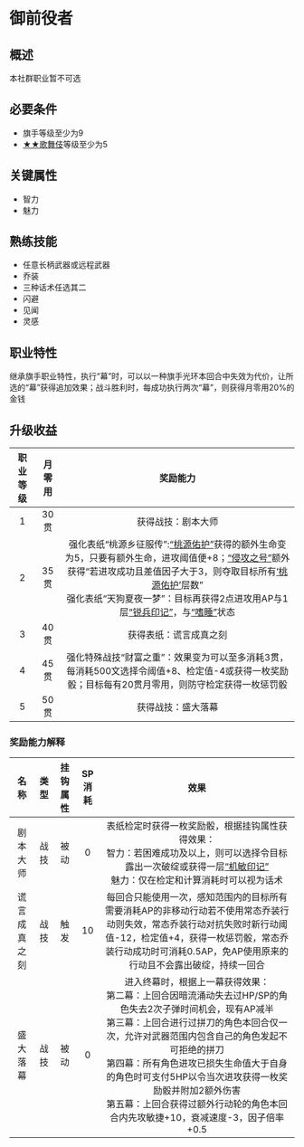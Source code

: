 # 御前役者

## 概述

本社群职业暂不可选

## 必要条件

* 旗手等级至少为9
* <a href="../2-Kabuki" target="_blank">★★歌舞伎</a>等级至少为5

## 关键属性

* 智力
* 魅力

## 熟练技能

* 任意长柄武器或远程武器
* 乔装
* 三种话术任选其二
* 闪避
* 见闻
* 灵感

## 职业特性

继承旗手职业特性，执行“幕”时，可以以一种旗手光环本回合中失效为代价，让所选的“幕”获得追加效果；战斗胜利时，每成功执行两次“幕”，则获得月零用20%的金钱

## 升级收益

职业等级|月零用|奖励能力
:--:|:--:|:--:
1|30贯|获得战技：剧本大师
2|35贯|强化表纸“桃源乡征服传”:<a href="xp-wiki/docs/rules/data/status/mark/#桃源佑护" target="_blank">“桃源佑护”</a>获得的额外生命变为5，只要有额外生命，进攻阈值便+8；<a href="xp-wiki/docs/rules/data/status/normal/#侵攻之号" target="_blank">“侵攻之号”</a>额外获得“若进攻成功且差值因子大于3，则夺取目标所有<a href="xp-wiki/docs/rules/data/status/mark/#桃源佑护" target="_blank">‘桃源佑护’</a>层数”<br>强化表纸“天狗夏夜一梦”：目标再获得2点进攻用AP与1层<a href="xp-wiki/docs/rules/data/status/mark/#锐兵印记" target="_blank">“锐兵印记”</a>，与<a href="xp-wiki/docs/rules/data/status/normal/#嗜睡" target="_blank">“嗜睡”</a>状态
3|40贯|获得表纸：谎言成真之刻
4|45贯|强化特殊战技“财富之重”：效果变为可以至多消耗3贯，每消耗500文选择令阈值+8、检定值-4或获得一枚奖励骰；目标每有20贯月零用，则防守检定获得一枚惩罚骰
5|50贯|获得战技：盛大落幕

### 奖励能力解释

名称|类型|挂钩属性|SP消耗|效果
:--:|:--:|:--:|:--:|:--:
剧本大师|战技|被动|0|表纸检定时获得一枚奖励骰，根据挂钩属性获得效果：<br>智力：若困难成功及以上，则可以选择令目标露出一次破绽或获得一层<a href="xp-wiki/docs/rules/data/status/mark/#机敏印记" target="_blank">“机敏印记”</a><br>魅力：仅在检定和计算消耗时可以视为话术
谎言成真之刻|战技|触发|10|每回合只能使用一次，感知范围内的目标所有需要消耗AP的非移动行动若不使用常态乔装行动则失效，常态乔装行动对抗失败时新行动阈值-12，检定值+4，获得一枚惩罚骰，常态乔装行动成功时可消耗0.5AP，免AP使用原来的行动且不会露出破绽，持续一回合
盛大落幕|战技|被动|0|进入终幕时，根据上一幕获得效果：<br>第二幕：上回合因暗流涌动失去过HP/SP的角色失去2次子弹时间机会，现有AP减半<br>第三幕：上回合进行过拼刀的角色本回合仅一次，允许对武器范围内包含自己的角色发起不可拒绝的拼刀<br>第四幕：所有角色进攻已损失生命值大于自身的角色时可支付5HP以令当次进攻获得一枚奖励骰并附加2额外伤害<br>第五幕：上回合获得过额外行动轮的角色本回合内先攻敏捷+10，衰减速度-3，因子倍率+0.5